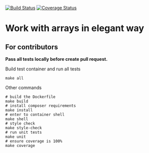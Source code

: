 [![Build Status](https://travis-ci.com/elegant-bro/arrayee.svg?branch=master)](https://travis-ci.com/elegant-bro/arrayee)
[![Coverage Status](https://coveralls.io/repos/github/elegant-bro/arayee/badge.svg?branch=master)](https://coveralls.io/github/elegant-bro/arayee?branch=master)
# Work with arrays in elegant way

## For contributors 

**Pass all tests locally before create pull request.**

Build test container and run all tests
```shell
make all
```

Other commands
```shell
# build the Dockerfile
make build 
# install composer requirements
make install
# enter to container shell
make shell
# style check
make style-check
# run unit tests
make unit
# ensure coverage is 100%
make coverage
```
